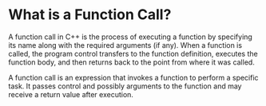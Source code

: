 # What is a Function Call?
A function call in C++ is the process of executing a function by specifying its name along with the required arguments (if any). When a function is called, the program control transfers to the function definition, executes the function body, and then returns back to the point from where it was called.<br>

A function call is an expression that invokes a function to perform a specific task. It passes control and possibly arguments to the function and may receive a return value after execution.<br>


